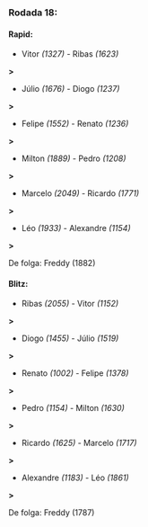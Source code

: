 ### Rodada 18:

#### Rapid:

* Vitor *(1327)*     -     Ribas *(1623)*

 **>** 
* Júlio *(1676)*     -     Diogo *(1237)*

 **>** 
* Felipe *(1552)*     -     Renato *(1236)*

 **>** 
* Milton *(1889)*     -     Pedro *(1208)*

 **>** 
* Marcelo *(2049)*     -     Ricardo *(1771)*

 **>** 
* Léo *(1933)*     -     Alexandre *(1154)*

 **>** 

De folga: Freddy (1882)

#### Blitz:

* Ribas *(2055)*     -     Vitor *(1152)*

 **>** 
* Diogo *(1455)*     -     Júlio *(1519)*

 **>** 
* Renato *(1002)*     -     Felipe *(1378)*

 **>** 
* Pedro *(1154)*     -     Milton *(1630)*

 **>** 
* Ricardo *(1625)*     -     Marcelo *(1717)*

 **>** 
* Alexandre *(1183)*     -     Léo *(1861)*

 **>** 

De folga: Freddy (1787)

